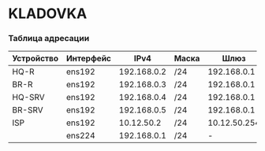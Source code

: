 # KLADOVKA
### Таблица адресации
|Устройство|Интерфейс|IPv4        |Маска|Шлюз         |
| -------  | ------- | --         | --- | --          |
| HQ-R     | ens192  |192.168.0.2 | /24 | 192.168.0.1 |
| BR-R     | ens192  |192.168.0.3 | /24 | 192.168.0.1 |
| HQ-SRV   | ens192  |192.168.0.4 | /24 | 192.168.0.1 |
| BR-SRV   | ens192  |192.168.0.5 | /24 | 192.168.0.1 |
| ISP      | ens192  |10.12.50.2  | /24 | 10.12.50.254 |
|          | ens224  |192.168.0.1 | /24 | - |
